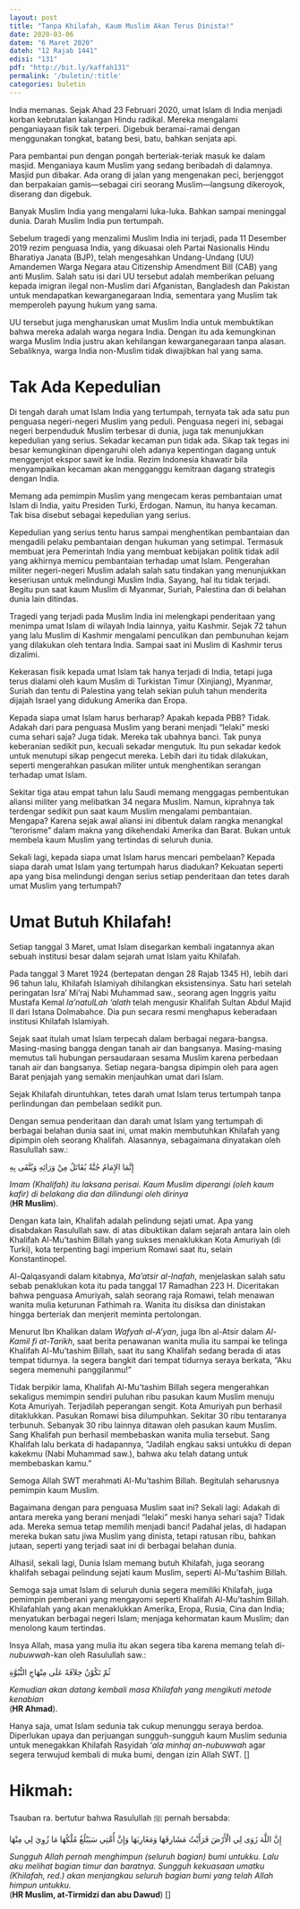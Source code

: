```yaml
---
layout: post
title: "Tanpa Khilafah, Kaum Muslim Akan Terus Dinista!"
date: 2020-03-06
datem: "6 Maret 2020"
dateh: "12 Rajab 1441"
edisi: "131"
pdf: "http://bit.ly/kaffah131"
permalink: '/buletin/:title'
categories: buletin
---
```


India memanas. Sejak Ahad 23 Februari 2020, umat Islam di India menjadi korban kebrutalan kalangan Hindu radikal. Mereka mengalami penganiayaan fisik tak terperi. Digebuk beramai-ramai dengan menggunakan tongkat, batang besi, batu, bahkan senjata api.

Para pembantai pun dengan pongah berteriak-teriak masuk ke dalam masjid. Menganiaya kaum Muslim yang sedang beribadah di dalamnya. Masjid pun dibakar. Ada orang di jalan yang mengenakan peci, berjenggot dan berpakaian gamis—sebagai ciri seorang Muslim—langsung dikeroyok, diserang dan digebuk.

Banyak Muslim India yang mengalami luka-luka. Bahkan sampai meninggal dunia. Darah Muslim India pun tertumpah.

Sebelum tragedi yang menzalimi Muslim India ini terjadi, pada 11 Desember 2019 rezim penguasa India, yang dikuasai oleh Partai Nasionalis Hindu Bharatiya Janata (BJP), telah mengesahkan Undang-Undang (UU) Amandemen Warga Negara atau Citizenship Amendment Bill (CAB) yang anti Muslim. Salah satu isi dari UU tersebut adalah memberikan peluang kepada imigran ilegal non-Muslim dari Afganistan, Bangladesh dan Pakistan untuk mendapatkan kewarganegaraan India, sementara yang Muslim tak memperoleh payung hukum yang sama.

UU tersebut juga mengharuskan umat Muslim India untuk membuktikan bahwa mereka adalah warga negara India. Dengan itu ada kemungkinan warga Muslim India justru akan kehilangan kewarganegaraan tanpa alasan. Sebaliknya, warga India non-Muslim tidak diwajibkan hal yang sama.

# Tak Ada Kepedulian

Di tengah darah umat Islam India yang tertumpah, ternyata tak ada satu pun penguasa negeri-negeri Muslim yang peduli. Penguasa negeri ini, sebagai negeri berpenduduk Muslim terbesar di dunia, juga tak menunjukkan kepedulian yang serius. Sekadar kecaman pun tidak ada. Sikap tak tegas ini besar kemungkinan dipengaruhi oleh adanya kepentingan dagang untuk menggenjot ekspor sawit ke India. Rezim Indonesia khawatir bila menyampaikan kecaman akan mengganggu kemitraan dagang strategis dengan India.

Memang ada pemimpin Muslim yang mengecam keras pembantaian umat Islam di India, yaitu Presiden Turki, Erdogan. Namun, itu hanya kecaman. Tak bisa disebut sebagai kepedulian yang serius.

Kepedulian yang serius tentu harus sampai menghentikan pembantaian dan mengadili pelaku pembantaian dengan hukuman yang setimpal. Termasuk membuat jera Pemerintah India yang membuat kebijakan politik tidak adil yang akhirnya memicu pembantaian terhadap umat Islam. Pengerahan militer negeri-negeri Muslim adalah salah satu tindakan yang menunjukkan keseriusan untuk melindungi Muslim India. Sayang, hal itu tidak terjadi. Begitu pun saat kaum Muslim di Myanmar, Suriah, Palestina dan di belahan dunia lain ditindas.

Tragedi yang terjadi pada Muslim India ini melengkapi penderitaan yang menimpa umat Islam di wilayah India lainnya, yaitu Kashmir. Sejak 72 tahun yang lalu Muslim di Kashmir mengalami penculikan dan pembunuhan kejam yang dilakukan oleh tentara India. Sampai saat ini Muslim di Kashmir terus dizalimi.

Kekerasan fisik kepada umat Islam tak hanya terjadi di India, tetapi juga terus dialami oleh kaum Muslim di Turkistan Timur (Xinjiang), Myanmar, Suriah dan tentu di Palestina yang telah sekian puluh tahun menderita dijajah Israel yang didukung Amerika dan Eropa.

Kepada siapa umat Islam harus berharap? Apakah kepada PBB? Tidak. Adakah dari para penguasa Muslim yang berani menjadi “lelaki” meski cuma sehari saja? Juga tidak. Mereka tak ubahnya banci. Tak punya keberanian sedikit pun, kecuali sekadar mengutuk. Itu pun sekadar kedok untuk menutupi sikap pengecut mereka. Lebih dari itu tidak dilakukan, seperti mengerahkan pasukan militer untuk menghentikan serangan terhadap umat Islam.

Sekitar tiga atau empat tahun lalu Saudi memang menggagas pembentukan aliansi militer yang melibatkan 34 negara Muslim. Namun, kiprahnya tak terdengar sedikit pun saat kaum Muslim mengalami pembantaian. Mengapa? Karena sejak awal aliansi ini dibentuk dalam rangka menangkal “terorisme” dalam makna yang dikehendaki Amerika dan Barat. Bukan untuk membela kaum Muslim yang tertindas di seluruh dunia.

Sekali lagi, kepada siapa umat Islam harus mencari pembelaan? Kepada siapa darah umat Islam yang tertumpah harus diadukan? Kekuatan seperti apa yang bisa melindungi dengan serius setiap penderitaan dan tetes darah umat Muslim yang tertumpah?

# Umat Butuh Khilafah!

Setiap tanggal 3 Maret, umat Islam disegarkan kembali ingatannya akan sebuah institusi besar dalam sejarah umat Islam yaitu Khilafah.

Pada tanggal 3 Maret 1924 (bertepatan dengan 28 Rajab 1345 H), lebih dari 96 tahun lalu, Khilafah Islamiyah dihilangkan eksistensinya. Satu hari setelah peringatan Isra’ Mi’raj Nabi Muhammad saw., seorang agen Inggris yaitu Mustafa Kemal *la’natulLah ‘alath* telah mengusir Khalifah Sultan Abdul Majid II dari Istana Dolmabahce. Dia pun secara resmi menghapus keberadaan institusi Khilafah Islamiyah.

Sejak saat itulah umat Islam terpecah dalam berbagai negara-bangsa. Masing-masing bangga dengan tanah air dan bangsanya. Masing-masing memutus tali hubungan persaudaraan sesama Muslim karena perbedaan tanah air dan bangsanya. Setiap negara-bangsa dipimpin oleh para agen Barat penjajah yang semakin menjauhkan umat dari Islam.

Sejak Khilafah diruntuhkan, tetes darah umat Islam terus tertumpah tanpa perlindungan dan pembelaan sedikit pun.

Dengan semua penderitaan dan darah umat Islam yang tertumpah di berbagai belahan dunia saat ini, umat makin membutuhkan Khilafah yang dipimpin oleh seorang Khalifah. Alasannya, sebagaimana dinyatakan oleh Rasulullah saw.:

<p class="text-right-arabic">
إِنَّمَا الإِمَامُ جُنَّةٌ يُقَاتَلُ مِنْ وَرَائِهِ وَيُتَّقَى بِهِ
</p>

<p class="text-right-arti">
<i>Imam (Khalifah) itu laksana perisai. Kaum Muslim diperangi (oleh kaum kafir) di belakang dia dan dilindungi oleh dirinya</i><br>
(<b>HR Muslim</b>).
</p>

Dengan kata lain, Khalifah adalah pelindung sejati umat. Apa yang disabdakan Rasulullah saw. di atas dibuktikan dalam sejarah antara lain oleh Khalifah Al-Mu’tashim Billah yang sukses menaklukkan Kota Amuriyah (di Turki), kota terpenting bagi imperium Romawi saat itu, selain Konstantinopel.

Al-Qalqasyandi dalam kitabnya, *Ma’atsir al-Inafah*, menjelaskan salah satu sebab penaklukan kota itu pada tanggal 17 Ramadhan 223 H. Diceritakan bahwa penguasa Amuriyah, salah seorang raja Romawi, telah menawan wanita mulia keturunan Fathimah ra. Wanita itu disiksa dan dinistakan hingga berteriak dan menjerit meminta pertolongan.

Menurut Ibn Khalikan dalam *Wafyah al-A’yan*, juga Ibn al-Atsir dalam *Al-Kamil fi at-Tarikh*, saat berita penawanan wanita mulia itu sampai ke telinga Khalifah Al-Mu’tashim Billah, saat itu sang Khalifah sedang berada di atas tempat tidurnya. Ia segera bangkit dari tempat tidurnya seraya berkata, “Aku segera memenuhi panggilanmu!”

Tidak berpikir lama, Khalifah Al-Mu’tashim Billah segera mengerahkan sekaligus memimpin sendiri puluhan ribu pasukan kaum Muslim menuju Kota Amuriyah. Terjadilah peperangan sengit. Kota Amuriyah pun berhasil ditaklukkan. Pasukan Romawi bisa dilumpuhkan. Sekitar 30 ribu tentaranya terbunuh. Sebanyak 30 ribu lainnya ditawan oleh pasukan kaum Muslim. Sang Khalifah pun berhasil membebaskan wanita mulia tersebut. Sang Khalifah lalu berkata di hadapannya, “Jadilah engkau saksi untukku di depan kakekmu (Nabi Muhammad saw.), bahwa aku telah datang untuk membebaskan kamu.”

Semoga Allah SWT merahmati Al-Mu’tashim Billah. Begitulah seharusnya pemimpin kaum Muslim.

Bagaimana dengan para penguasa Muslim saat ini? Sekali lagi: Adakah di antara mereka yang berani menjadi “lelaki” meski hanya sehari saja? Tidak ada. Mereka semua tetap memilih menjadi banci! Padahal jelas, di hadapan mereka bukan satu jiwa Muslim yang dinista, tetapi ratusan ribu, bahkan jutaan, seperti yang terjadi saat ini di berbagai belahan dunia.

Alhasil, sekali lagi, Dunia Islam memang butuh Khilafah, juga seorang khalifah sebagai pelindung sejati kaum Muslim, seperti Al-Mu’tashim Billah.

Semoga saja umat Islam di seluruh dunia segera memiliki Khilafah, juga pemimpin pemberani yang mengayomi seperti Khalifah Al-Mu’tashim Billah. Khilafahlah yang akan menaklukkan Amerika, Eropa, Rusia, Cina dan India; menyatukan berbagai negeri Islam; menjaga kehormatan kaum Muslim; dan menolong kaum tertindas.

Insya Allah, masa yang mulia itu akan segera tiba karena memang telah di-*nubuwwah*-kan oleh Rasulullah saw.:

<p class="text-right-arabic">
ثُمّ تَكُوْنُ خِلاَفَةً عَلَى مِنْهَاجِ النُّبُوَّةِ
</p>

<p class="text-right-arti">
<i>Kemudian akan datang kembali masa Khilafah yang mengikuti metode kenabian</i><br>
(<b>HR Ahmad</b>).
</p>

Hanya saja, umat Islam sedunia tak cukup menunggu seraya berdoa. Diperlukan upaya dan perjuangan sungguh-sungguh kaum Muslim sedunia untuk menegakkan Khilafah Rasyidah ‘*ala minhaj an-nubuwwah* agar segera terwujud kembali di muka bumi, dengan izin Allah SWT. []

<!-- HIKMAH -->
<div class="card mt-5">
  <div class="card-header">
  <h1>Hikmah:</h1>
  </div>

  <div class="card-body">
  <p class="text-center">
  Tsauban ra. bertutur bahwa Rasulullah ﷺ pernah bersabda:
  </p>

  <p class="text-center-arabic">
  إِنَّ اللَّهَ زَوَى لِي الْأَرْضَ فَرَأَيْتُ مَشَارِقَهَا وَمَغَارِبَهَا وَإِنَّ أُمَّتِي سَيَبْلُغُ مُلْكُهَا مَا زُوِيَ لِي مِنْهَا
  </p>

  <p class="text-center">
  <i>Sungguh Allah pernah menghimpun (seluruh bagian) bumi untukku. Lalu aku melihat bagian timur dan baratnya. Sungguh kekuasaan umatku (Khilafah, red.) akan menjangkau seluruh bagian bumi yang telah Allah himpun untukku.</i><br>
  (<b>HR Muslim, at-Tirmidzi dan abu Dawud</b>) []
  </p>
  </div>
</div>
<!-- END HIKMAH -->
